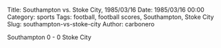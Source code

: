 Title: Southampton vs. Stoke City, 1985/03/16
Date: 1985/03/16 00:00
Category: sports
Tags: football, football scores, Southampton, Stoke City
Slug: southampton-vs-stoke-city
Author: carbonero


Southampton 0 - 0 Stoke City
